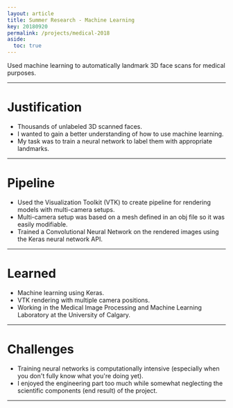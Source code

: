 ```yaml
---
layout: article
title: Summer Research - Machine Learning
key: 20180920
permalink: /projects/medical-2018
aside:
  toc: true
---
```


Used machine learning to automatically landmark 3D face scans for medical purposes.

<!--more-->

---

# Justification

- Thousands of unlabeled 3D scanned faces.
- I wanted to gain a better understanding of how to use machine learning.
- My task was to train a neural network to label them with appropriate landmarks.

---

# Pipeline

- Used the Visualization Toolkit (VTK) to create pipeline for rendering models with multi-camera setups.
- Multi-camera setup was based on a mesh defined in an obj file so it was easily modifiable.
- Trained a Convolutional Neural Network on the rendered images using the Keras neural network API.

---

# Learned

- Machine learning using Keras. 
- VTK rendering with multiple camera positions.
- Working in the Medical Image Processing and Machine Learning Laboratory at the University of Calgary.


--- 

# Challenges

- Training neural networks is computationally intensive (especially when you don't fully know what you're doing yet).
- I enjoyed the engineering part too much while somewhat neglecting the scientific components (end result) of the project.


---
